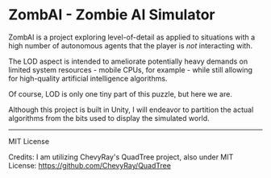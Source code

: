 ZombAI - Zombie AI Simulator
============================

ZombAI is a project exploring level-of-detail as applied to situations
with a high number of autonomous agents that the player is *not*
interacting with.

The LOD aspect is intended to ameliorate potentially heavy demands on
limited system resources - mobile CPUs, for example - while still
allowing for high-quality artificial intelligence algorithms.

Of course, LOD is only one tiny part of this puzzle, but here we are.

Although this project is built in Unity, I will endeavor to partition
the actual algorithms from the bits used to display the simulated world.

----

MIT License

Credits:
I am utilizing ChevyRay's QuadTree project, also under MIT License:
https://github.com/ChevyRay/QuadTree

